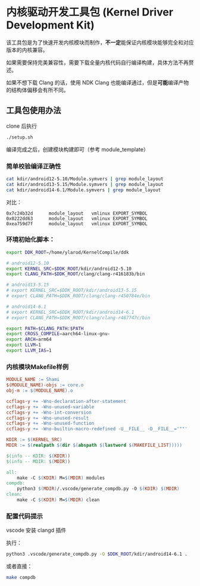 # 内核驱动开发工具包 (Kernel Driver Development Kit)

该工具包是为了快速开发内核模块而制作，**不一定**能保证内核模块能够完全和对应版本的内核兼容。

如果需要保持完美兼容性，需要下载全量内核代码自行编译构建，具体方法不再赘述。

如果不想下载 Clang 的话，使用 NDK Clang 也能编译通过，但是**可能**编译产物的结构体偏移会有所不同。

## 工具包使用办法

clone 后执行

```sh
./setup.sh
```

编译完成之后，创建模块构建即可（参考 module_template）

### 简单校验编译正确性

```sh
cat kdir/android12-5.10/Module.symvers | grep module_layout
cat kdir/android13-5.15/Module.symvers | grep module_layout
cat kdir/android14-6.1/Module.symvers | grep module_layout
```

对比：

```
0x7c24b32d      module_layout   vmlinux EXPORT_SYMBOL
0x0222dd63      module_layout   vmlinux EXPORT_SYMBOL
0xea759d7f      module_layout   vmlinux EXPORT_SYMBOL
```

### 环境初始化脚本：

```sh
export DDK_ROOT=/home/ylarod/KernelCompile/ddk

# android12-5.10
export KERNEL_SRC=$DDK_ROOT/kdir/android12-5.10
export CLANG_PATH=$DDK_ROOT/clang/clang-r416183b/bin

# android13-5.15
# export KERNEL_SRC=$DDK_ROOT/kdir/android13-5.15
# export CLANG_PATH=$DDK_ROOT/clang/clang-r450784e/bin

# android14-6.1
# export KERNEL_SRC=$DDK_ROOT/kdir/android14-6.1
# export CLANG_PATH=$DDK_ROOT/clang/clang-r487747c/bin

export PATH=$CLANG_PATH:$PATH
export CROSS_COMPILE=aarch64-linux-gnu-
export ARCH=arm64
export LLVM=1
export LLVM_IAS=1
```

### 内核模块Makefile样例

```Makefile
MODULE_NAME := Shami
$(MODULE_NAME)-objs := core.o
obj-m := $(MODULE_NAME).o

ccflags-y += -Wno-declaration-after-statement
ccflags-y += -Wno-unused-variable
ccflags-y += -Wno-int-conversion
ccflags-y += -Wno-unused-result
ccflags-y += -Wno-unused-function
ccflags-y += -Wno-builtin-macro-redefined -U__FILE__ -D__FILE__='""'

KDIR := $(KERNEL_SRC)
MDIR := $(realpath $(dir $(abspath $(lastword $(MAKEFILE_LIST)))))

$(info -- KDIR: $(KDIR))
$(info -- MDIR: $(MDIR))

all:
	make -C $(KDIR) M=$(MDIR) modules
compdb:
	python3 $(MDIR)/.vscode/generate_compdb.py -O $(KDIR) $(MDIR)
clean:
	make -C $(KDIR) M=$(MDIR) clean
```

### 配置代码提示

vscode 安装 clangd 插件

执行：

```sh
python3 .vscode/generate_compdb.py -O $DDK_ROOT/kdir/android14-6.1 .
```

或者直接：

```sh
make compdb
```
